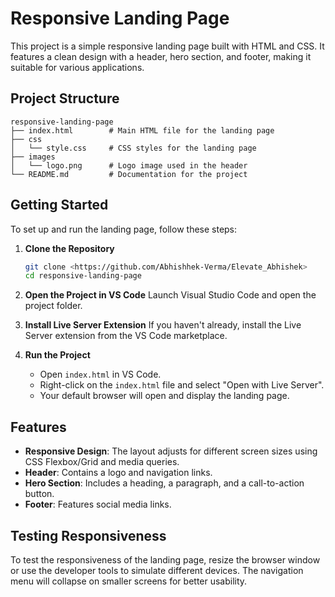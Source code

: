 # Responsive Landing Page

This project is a simple responsive landing page built with HTML and CSS. It features a clean design with a header, hero section, and footer, making it suitable for various applications.

## Project Structure

```
responsive-landing-page
├── index.html        # Main HTML file for the landing page
├── css
│   └── style.css     # CSS styles for the landing page
├── images
│   └── logo.png      # Logo image used in the header
└── README.md         # Documentation for the project
```

## Getting Started

To set up and run the landing page, follow these steps:

1. **Clone the Repository**
   ```bash
   git clone <https://github.com/Abhishhek-Verma/Elevate_Abhishek>
   cd responsive-landing-page
   ```

2. **Open the Project in VS Code**
   Launch Visual Studio Code and open the project folder.

3. **Install Live Server Extension**
   If you haven't already, install the Live Server extension from the VS Code marketplace.

4. **Run the Project**
   - Open `index.html` in VS Code.
   - Right-click on the `index.html` file and select "Open with Live Server".
   - Your default browser will open and display the landing page.

## Features

- **Responsive Design**: The layout adjusts for different screen sizes using CSS Flexbox/Grid and media queries.
- **Header**: Contains a logo and navigation links.
- **Hero Section**: Includes a heading, a paragraph, and a call-to-action button.
- **Footer**: Features social media links.

## Testing Responsiveness

To test the responsiveness of the landing page, resize the browser window or use the developer tools to simulate different devices. The navigation menu will collapse on smaller screens for better usability.

